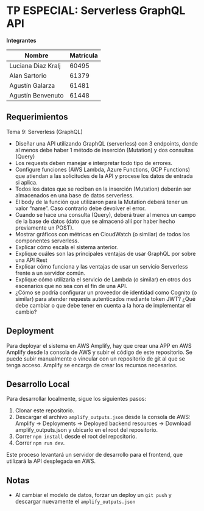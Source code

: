 **TP ESPECIAL: Serverless GraphQL API**
=====================================

**Integrantes**

| Nombre | Matrícula |
| --- | --- |
| Luciana Diaz Kralj | 60495 |
| Alan Sartorio | 61379 |
| Agustín Galarza | 61481 |
| Agustín Benvenuto | 61448 |

**Requerimientos**
----------------

Tema 9: Serverless (GraphQL)
- Diseñar una API utilizando GraphQL (serverless) con 3 endpoints, donde al menos debe haber 1 método de inserción (Mutation) y dos consultas (Query)
- Los requests deben manejar e interpretar todo tipo de errores.
- Configure funciones (AWS Lambda, Azure Functions, GCP Functions) que atiendan a las solicitudes de la API y procese los datos de entrada si aplica.
- Todos los datos que se reciban en la inserción (Mutation) deberán ser almacenados en una base de datos serverless.
- El body de la función que utilizaron para la Mutation deberá tener un valor “name”. Caso contrario debe devolver el error.
- Cuando se hace una consulta (Query), deberá traer al menos un campo de la base de datos (dato que se almacenó allí por haber hecho previamente un POST).
- Mostrar gráficos con métricas en CloudWatch (o similar) de todos los componentes serverless.
- Explicar cómo escala el sistema anterior.
- Explique cuáles son las principales ventajas de usar GraphQL por sobre una API Rest
- Explicar cómo funciona y las ventajas de usar un servicio Serverless frente a un servidor común.
- Explique cómo utilizaría el servicio de Lambda (o similar) en otros dos escenarios que no sea con el fin de una API.
- ¿Cómo se podría configurar un proveedor de identidad como Cognito (o similar) para atender requests autenticados mediante token JWT? ¿Qué debe cambiar o que debe tener en cuenta a la hora de implementar el cambio?

**Deployment**
-------------

Para deployar el sistema en AWS Amplify, hay que crear una APP en AWS Amplify desde la consola de AWS y subir el código de este repositorio. Se puede subir manualmente o vincular con un repositorio de git al que se tenga acceso. Amplify se encarga de crear los recursos necesarios.

**Desarrollo Local**
-------------------

Para desarrollar localmente, sigue los siguientes pasos:

1. Clonar este repositorio.
2. Descargar el archivo `amplify_outputs.json` desde la consola de AWS: Amplify -> Deployments -> Deployed backend resources -> Download amplify_outputs.json y ubicarlo en el root del repositorio.
3. Correr `npm install` desde el root del repositorio.
4. Correr `npm run dev`.

Este proceso levantará un servidor de desarrollo para el frontend, que utilizará la API desplegada en AWS.

**Notas**
----

* Al cambiar el modelo de datos, forzar un deploy un `git push` y descargar nuevamente el `amplify_outputs.json`
